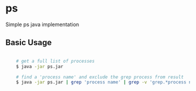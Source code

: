 # ps
Simple ps java implementation

## Basic Usage ##

```bash

    # get a full list of processes
    $ java -jar ps.jar

    # find a 'process name' and exclude the grep process from result
    $ java -jar ps.jar | grep 'process name' | grep -v 'grep.*process name'

```
